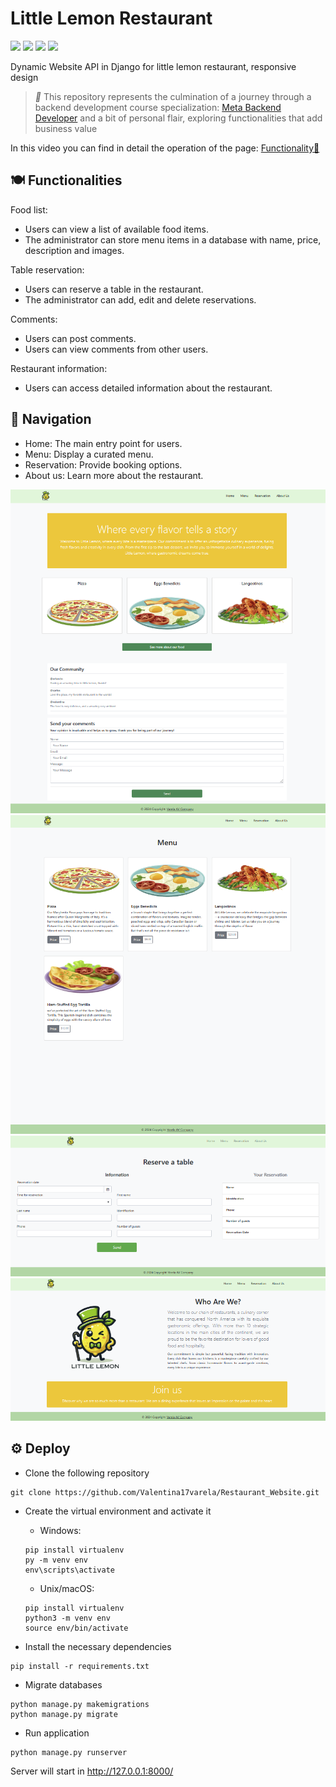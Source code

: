 # Little Lemon Restaurant

![](https://img.shields.io/badge/Code-Python-informational?style=flat&logo=python&logoColor=yellow&color=4b8bbe)
![](https://img.shields.io/badge/Framework-Django-informational?style=flat&logo=django&logoColor=white&color=092E20)
![](https://img.shields.io/badge/DataBase-SQLite-informational?style=flat&logo=sqlite&logoColor=white&color=07405E)
![](https://img.shields.io/badge/Lib-bootstrap-informational?style=flat&logo=bootstrap&logoColor=white&color=9933CC)

Dynamic Website API in Django for little lemon restaurant, responsive design

> *📝* This repository represents the culmination of a journey through a backend development course specialization: 
[Meta Backend Developer](https://www.coursera.org/professional-certificates/meta-back-end-developer) and a bit of personal flair, exploring functionalities that add business value

In this video you can find in detail the operation of the page: [Functionality🎥](https://youtu.be/gxG9py3eWNk)

## 🍽️ Functionalities

Food list:
- Users can view a list of available food items.
- The administrator can store menu items in a database with name, price, description and images.

Table reservation:
- Users can reserve a table in the restaurant.
- The administrator can add, edit and delete reservations.

Comments:
- Users can post comments.
- Users can view comments from other users.

Restaurant information:
- Users can access detailed information about the restaurant.

## 🧭 Navigation

- Home: The main entry point for users.
- Menu: Display a curated menu.
- Reservation: Provide booking options.
- About us: Learn more about the restaurant.

<div align="center">
  <div class="image-container">
        <img src="/multimedia/home.PNG">
        <img src="/multimedia/menu.PNG">
    </div>
    <div class="image-container">
        <img src="/multimedia/book.PNG">
        <img src="/multimedia/about.PNG">
</div>
</div>

## ⚙️ Deploy
- Clone the following repository
```
git clone https://github.com/Valentina17varela/Restaurant_Website.git
```

- Create the virtual environment and activate it

  - Windows:
  ```
  pip install virtualenv
  py -m venv env
  env\scripts\activate
  ```
  - Unix/macOS:
  ```
  pip install virtualenv
  python3 -m venv env
  source env/bin/activate
  ```

- Install the necessary dependencies
```
pip install -r requirements.txt
```

- Migrate databases
```
python manage.py makemigrations
python manage.py migrate
```

- Run application
```
python manage.py runserver
```
Server will start in http://127.0.0.1:8000/